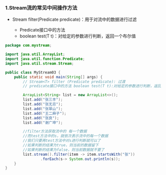 ### 1.Stream流的常见中间操作方法

- Stream<T> filter(Predicate predicate)：用于对流中的数据进行过滤
  - Predicate接口中的方法
  - boolean test(T t)：对给定的参数进行判断，返回一个布尔值

```java
package com.mystream;

import java.util.ArrayList;
import java.util.function.Predicate;
import java.util.stream.Stream;

public class MyStream03 {
    public static void main(String[] args) {
        // Stream<T> filter (Predicate predicate): 过渡
        // predicate接口中的方法 boolean test(T t):对给定的参数进行判断，返回一个布尔值

        ArrayList<String> list = new ArrayList<>();
        list.add("张三丰");
        list.add("张无忌");
        list.add("张翠山");
        list.add("王二麻子");
        list.add("张良");
        list.add("谢广坤");

        //filter方法获取流中的 每一个数据
        //而test方法中的s，就依次表示流中的每一个数据
        //我们只要再test方法中对s进行判断就可以了
        //如果判断的结果为true，则当前的数据留下
        //如果判断的结果为false，则当前数据就不要了
        list.stream().filter(item -> item.startsWith("张"))
                .forEach(s-> System.out.println(s));
    }
}
```
